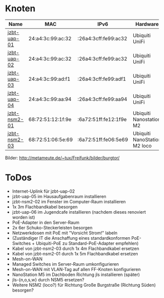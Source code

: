 # Knoten

| Name         | MAC               | IPv6                 | Hardware       |
|--------------|-------------------|----------------------|----------------|
| [jzbt-uap-01](http://jzbt-uap-01.nodes.ffhl/) | 24:a4:3c:99:ac:32 | :26a4:3cff:fe99:ac32 | Ubiquiti UniFi |
| [jzbt-uap-02](http://jzbt-uap-02.nodes.ffhl/) | 24:a4:3c:99:ac:32 | :26a4:3cff:fe99:ac32 | Ubiquiti UniFi |
| [jzbt-uap-03](http://jzbt-uap-03.nodes.ffhl/) | 24:a4:3c:99:ad:f1 | :26a4:3cff:fe99:adf1 | Ubiquiti UniFi |
| [jzbt-uap-04](http://jzbt-uap-04.nodes.ffhl/) | 24:a4:3c:99:aa:94 | :26a4:3cff:fe99:aa94 | Ubiquiti UniFi |
| [jzbt-nsm2-01](http://jzbt-nsm2-01.nodes.ffhl/) | 68:72:51:12:1f:9e | :6a72:51ff:fe12:1f9e | Ubiquiti Nanostation M2 |
| [jzbt-nsm2-03](http://jzbt-nsm2-03.nodes.ffhl/) | 68:72:51:06:5e:69 | :6a72:51ff:fe06:5e69 | Ubiquiti NanoStation M2 loco |

Bilder: http://metameute.de/~tux/Freifunk/bilder/burgtor/

# ToDos

* Internet-Uplink für jzbt-uap-02
* jzbt-uap-05 im Hausaufgabenraum installieren
* jzbt-nsm2-02 im Fenster im Computer-Raum installieren
 * 1x 3m Flachbandkabel besorgen
* jzbt-uap-06 im Jugendcafe installieren (nachdem dieses renoviert worden ist)
* PoE-Adapter in den Server-Raum
 * 2x 6er Schuko-Steckerleisten besorgen
 * Netzwerkdosen mit PoE mit "Vorsicht Strom!" labeln
 * (Zuständiger IT die Anschaffung eines standardkonformen PoE-Switches + Ubiquiti-PoE zu Standard-PoE-Adapter empfehlen)
 * Kabel von jzbt-nsm2-03 durch 1x 4m Flachbandkabel ersetzen
 * Kabel von jzbt-nsm2-01 durch 1x 5m Flachbandkabel ersetzen
* Mesh-on-WAN
 * Managed Switches im Server-Raum umkonfigurieren
 * Mesh-on-WAN mit VLAN-Tag auf allen FF-Knoten konfigurieren
* NanoStation M5 im Dachboden Richtung jls installieren (später)
 * jls-{n,o,s,w} durch NSM5 ersetzen?
* Weitere NSM2 (loco?) für Richtung Große Burgstraße (Richtung Süden) besorgen?
